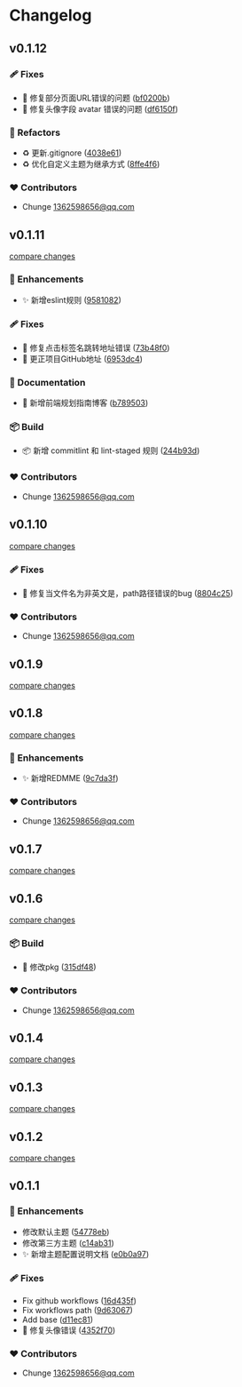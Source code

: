 # Changelog


## v0.1.12


### 🩹 Fixes

- 🐛  修复部分页面URL错误的问题 ([bf0200b](https://github.com/chunge16/vitepress-blogs/commit/bf0200b))
- 🐛  修复头像字段 avatar 错误的问题 ([df6150f](https://github.com/chunge16/vitepress-blogs/commit/df6150f))

### 💅 Refactors

- ♻️  更新.gitignore ([4038e61](https://github.com/chunge16/vitepress-blogs/commit/4038e61))
- ♻️  优化自定义主题为继承方式 ([8ffe4f6](https://github.com/chunge16/vitepress-blogs/commit/8ffe4f6))

### ❤️  Contributors

- Chunge <1362598656@qq.com>

## v0.1.11

[compare changes](https://github.com/chunge16/vitepress-blogs/compare/v0.1.10...v0.1.11)

### 🚀 Enhancements

- ✨  新增eslint规则 ([9581082](https://github.com/chunge16/vitepress-blogs/commit/9581082))

### 🩹 Fixes

- 🐛  修复点击标签名跳转地址错误 ([73b48f0](https://github.com/chunge16/vitepress-blogs/commit/73b48f0))
- 🐛  更正项目GitHub地址 ([6953dc4](https://github.com/chunge16/vitepress-blogs/commit/6953dc4))

### 📖 Documentation

- 📝  新增前端规划指南博客 ([b789503](https://github.com/chunge16/vitepress-blogs/commit/b789503))

### 📦 Build

- 📦️  新增 commitlint 和 lint-staged 规则 ([244b93d](https://github.com/chunge16/vitepress-blogs/commit/244b93d))

### ❤️  Contributors

- Chunge <1362598656@qq.com>

## v0.1.10

[compare changes](https://github.com/chunge16/vitepress-blogs/compare/v0.1.9...v0.1.10)

### 🩹 Fixes

- 🐛  修复当文件名为非英文是，path路径错误的bug ([8804c25](https://github.com/chunge16/vitepress-blogs/commit/8804c25))

### ❤️  Contributors

- Chunge <1362598656@qq.com>

## v0.1.9

[compare changes](https://github.com/chunge16/vitepress-blogs/compare/v0.1.8...v0.1.9)

## v0.1.8

[compare changes](https://github.com/chunge16/vitepress-blogs/compare/v0.1.7...v0.1.8)

### 🚀 Enhancements

- ✨  新增REDMME ([9c7da3f](https://github.com/chunge16/vitepress-blogs/commit/9c7da3f))

### ❤️  Contributors

- Chunge <1362598656@qq.com>

## v0.1.7

[compare changes](https://github.com/chunge16/vitepress-blogs/compare/v0.1.6...v0.1.7)

## v0.1.6

[compare changes](https://github.com/chunge16/vitepress-blogs/compare/v0.1.4...v0.1.6)

### 📦 Build

- 🔧  修改pkg ([315df48](https://github.com/chunge16/vitepress-blogs/commit/315df48))

### ❤️  Contributors

- Chunge <1362598656@qq.com>

## v0.1.4

[compare changes](https://github.com/chunge16/vitepress-blogs/compare/v0.1.3...v0.1.4)

## v0.1.3

[compare changes](https://github.com/chunge16/vitepress-blogs/compare/v0.1.2...v0.1.3)

## v0.1.2

[compare changes](https://github.com/chunge16/vitepress-blogs/compare/v0.1.1...v0.1.2)

## v0.1.1


### 🚀 Enhancements

- 修改默认主题 ([54778eb](https://github.com/chunge16/vitepress-blogs/commit/54778eb))
- 修改第三方主题 ([c14ab31](https://github.com/chunge16/vitepress-blogs/commit/c14ab31))
- ✨  新增主题配置说明文档 ([e0b0a97](https://github.com/chunge16/vitepress-blogs/commit/e0b0a97))

### 🩹 Fixes

- Fix github workflows ([16d435f](https://github.com/chunge16/vitepress-blogs/commit/16d435f))
- Fix  workflows  path ([9d63067](https://github.com/chunge16/vitepress-blogs/commit/9d63067))
- Add base ([d11ec81](https://github.com/chunge16/vitepress-blogs/commit/d11ec81))
- 🐛  修复头像错误 ([4352f70](https://github.com/chunge16/vitepress-blogs/commit/4352f70))

### ❤️  Contributors

- Chunge <1362598656@qq.com>

